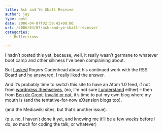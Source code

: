 ```yaml
---
title: Ask and Ye Shall Receive
author: jay
type: post
date: 2006-04-07T02:59:43+00:00
url: /2006/04/07/ask-and-ye-shall-receive/
categories:
  - Reflections

---
```

I hadn’t posted this yet, because, well, it really wasn’t germane to whatever boot camp and other silliness I’ve been complaining about.

But [I asked][1] Rogers Cadenhead about his continued work with the RSS Board and [he answered][2]. I really liked the answer.

And it’s probably time to switch this site to have an Atom 1.0 feed, if not from [wordpress themselves][3], (no, I’m not sure [I understand][4] either) &#8211; then from [Ben de Groot][5]. [Invalid or not.][6] it’s time to put my own blog where my mouth is (and the tentative-for-now eXtension blogs too).

(and the Mediawiki sites, but that’s another issue).

(p.s. no, I haven’t done it yet, and knowing me it’ll be a few weeks before I do, so much for coding the talk, or whatever)

 [1]: http://www.cadenhead.org/workbench/news/2888/may-your-rss-always-well-formed#49305
 [2]: http://www.cadenhead.org/workbench/news/2895/rss-id-rather-switch-than-fight
 [3]: http://photomatt.net/2006/03/19/invalid-atom/
 [4]: http://weblog.burningbird.net/2006/04/03/trusty-user/
 [5]: http://nb.berkano.net/2006/03/15/wasp-uses-invalid-atom-feed
 [6]: http://www.franklinmint.fm/blog/archives/000701.html